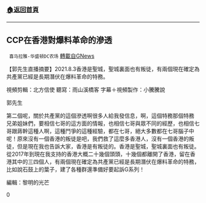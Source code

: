 ###  [:house:返回首頁](https://github.com/ourhimalayas/txt)
---


## CCP在香港對爆料革命的滲透
` 喜马拉雅-华盛顿DC农场` [轉載自GNews](https://gnews.org/zh-hant/1537287/)

【郭先生直播摘要】2021.8.3香港是聖城，聖城裏面也有叛徒，有兩個現在確定為共產黨已經是長期潛伏在爆料革命的特務。

視頻剪輯：北方信使 聽寫：雨山溪橋客 字幕＋視頻製作：小騰騰說



郭先生

第二個呢，關於共產黨的這個滲透啊很多人給我發信息，啊，這個特務那個特務
兄弟姐妹們，要相信七哥的這方面的情報，也相信七哥與眾不同的經歷，也相信七哥跟蔣幹這種人啊，這種鬥爭的這種經驗，都在七哥，絕大多數都在七哥腦子中呢！原來沒有一個香港的叛徒是吧，我們救了這麼多香港人，沒有一個香港的叛徒，但是現在我也告訴大家，香港是有叛徒的。香港是聖城，聖城裏面也有叛徒。從2017年到現在我支持的香港大概二十幾個頭頭，十幾個都離開了香港，留在香港其中的三四個人，有兩個現在確定為共產黨已經是長期潛伏在爆料革命的特務，比如說石鼓上的葉子，建了各種群還準備好要起訴G系列！



編輯：黎明的光芒

0
